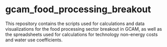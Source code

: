 # gcam_food_processing_breakout
This repository contains the scripts used for calculations and data visualizations for the food processing sector breakout in GCAM, as well as the spreadsheets used for calculations for technology non-energy costs and water use coefficients.
